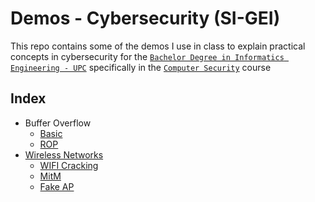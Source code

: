 # Demos - Cybersecurity (SI-GEI)

This repo contains some of the demos I use in class to explain practical concepts in cybersecurity for the [`Bachelor Degree in Informatics Engineering - UPC`](https://www.fib.upc.edu/en/studies/bachelors-degrees/bachelor-degree-informatics-engineering) specifically in the [`Computer Security`](https://www.fib.upc.edu/en/studies/bachelors-degrees/bachelor-degree-informatics-engineering/curriculum/syllabus/SI) course

## Index

* Buffer Overflow
    * [Basic](./BOF/basic/README.md)
    * [ROP](./BOF/ROP/README.md)
* [Wireless Networks](./WirelessNetworks/README.md)
    * [WIFI Cracking](./WirelessNetworks/WIFICracking/README.md)
    * [MitM](./WirelessNetworks/MitM/README.md)
    * [Fake AP](./WirelessNetworks/FakeAP/README.md)
